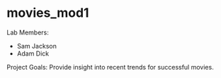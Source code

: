 # movies_mod1

Lab Members:
- Sam Jackson
- Adam Dick

Project Goals:
Provide insight into recent trends for successful movies. 

